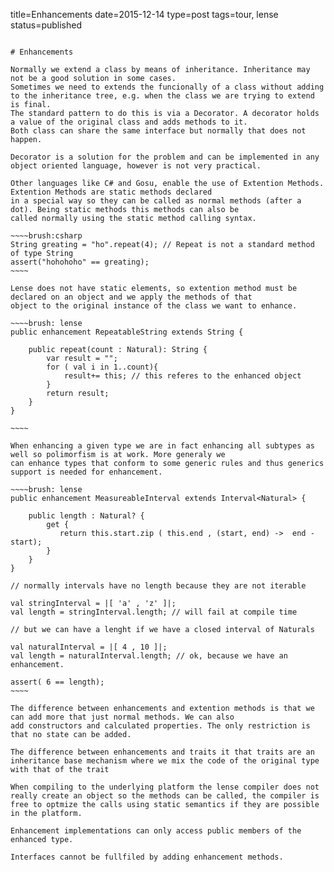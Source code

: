 title=Enhancements
date=2015-12-14
type=post
tags=tour, lense
status=published
~~~~~~

# Enhancements

Normally we extend a class by means of inheritance. Inheritance may not be a good solution in some cases.
Sometimes we need to extends the funcionally of a class without adding to the inheritance tree, e.g. when the class we are trying to extend is final. 
The standard pattern to do this is via a Decorator. A decorator holds a value of the original class and adds methods to it. 
Both class can share the same interface but normally that does not happen.  

Decorator is a solution for the problem and can be implemented in any object oriented language, however is not very practical.

Other languages like C# and Gosu, enable the use of Extention Methods. Extention Methods are static methods declared 
in a special way so they can be called as normal methods (after a dot). Being static methods this methods can also be 
called normally using the static method calling syntax. 

~~~~brush:csharp
String greating = "ho".repeat(4); // Repeat is not a standard method of type String
assert("hohohoho" == greating);
~~~~

Lense does not have static elements, so extention method must be declared on an object and we apply the methods of that
object to the original instance of the class we want to enhance. 

~~~~brush: lense
public enhancement RepeatableString extends String {

	public repeat(count : Natural): String {
		var result = "";
		for ( val i in 1..count){
			result+= this; // this referes to the enhanced object
		}
		return result;
	}
}

~~~~

When enhancing a given type we are in fact enhancing all subtypes as well so polimorfism is at work. More generaly we
can enhance types that conform to some generic rules and thus generics support is needed for enhancement.

~~~~brush: lense
public enhancement MeasureableInterval extends Interval<Natural> {

	public length : Natural? {
		get {
		   return this.start.zip ( this.end , (start, end) ->  end - start);
		}
	}
}

// normally intervals have no length because they are not iterable

val stringInterval = |[ 'a' , 'z' ]|;
val length = stringInterval.length; // will fail at compile time

// but we can have a lenght if we have a closed interval of Naturals

val naturalInterval = |[ 4 , 10 ]|;
val length = naturalInterval.length; // ok, because we have an enhancement.

assert( 6 == length);
~~~~

The difference between enhancements and extention methods is that we can add more that just normal methods. We can also
add constructors and calculated properties. The only restriction is that no state can be added.

The difference between enhancements and traits it that traits are an inheritance base mechanism where we mix the code of the original type with that of the trait

When compiling to the underlying platform the lense compiler does not really create an object so the methods can be called, the compiler is free to optmize the calls using static semantics if they are possible in the platform. 

Enhancement implementations can only access public members of the enhanced type.

Interfaces cannot be fullfiled by adding enhancement methods.